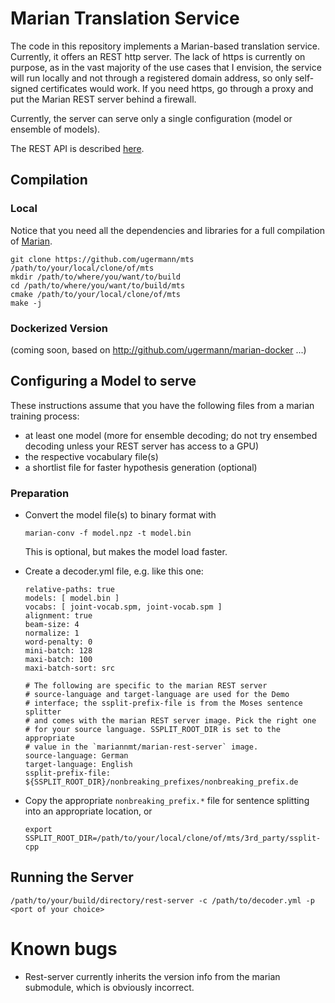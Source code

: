 # Marian Translation Service

The code in this repository implements a Marian-based translation service. 
Currently, it offers an REST http server. The lack of https is currently on purpose,
as in the vast majority of the use cases that I envision, the service will run locally
and not through a registered domain address, so only self-signed certificates would work.
If you need https, go through a proxy and put the Marian REST server behind a firewall.

Currently, the server can serve only a single configuration (model or ensemble of models).

The REST API is described [here](/wiki/BergamotAPI).

## Compilation
### Local
Notice that you need all the dependencies and libraries for a full compilation of 
[Marian](http://github.com/marian-nmt/marian-dev).

```
git clone https://github.com/ugermann/mts /path/to/your/local/clone/of/mts
mkdir /path/to/where/you/want/to/build
cd /path/to/where/you/want/to/build/mts
cmake /path/to/your/local/clone/of/mts
make -j
```

### Dockerized Version
(coming soon, based on http://github.com/ugermann/marian-docker ...)

## Configuring a Model to serve
These instructions assume that you have the following files from a marian training process:

- at least one model (more for ensemble decoding; do not try ensembed decoding unless your REST server has access to a GPU)
- the respective vocabulary file(s)
- a shortlist file for faster hypothesis generation (optional)

### Preparation
- Convert the model file(s) to binary format with 
  ```
  marian-conv -f model.npz -t model.bin
  ```
  This is optional, but makes the model load faster.
  
- Create a decoder.yml file, e.g. like this one:
  ```
  relative-paths: true
  models: [ model.bin ]
  vocabs: [ joint-vocab.spm, joint-vocab.spm ]
  alignment: true
  beam-size: 4
  normalize: 1
  word-penalty: 0
  mini-batch: 128
  maxi-batch: 100
  maxi-batch-sort: src

  # The following are specific to the marian REST server
  # source-language and target-language are used for the Demo
  # interface; the ssplit-prefix-file is from the Moses sentence splitter
  # and comes with the marian REST server image. Pick the right one
  # for your source language. SSPLIT_ROOT_DIR is set to the appropriate
  # value in the `mariannmt/marian-rest-server` image.
  source-language: German
  target-language: English
  ssplit-prefix-file: ${SSPLIT_ROOT_DIR}/nonbreaking_prefixes/nonbreaking_prefix.de
  ```
- Copy the appropriate `nonbreaking_prefix.*` file for sentence splitting into an appropriate
  location, or 
  ```
  export SSPLIT_ROOT_DIR=/path/to/your/local/clone/of/mts/3rd_party/ssplit-cpp
  ```
  
## Running the Server
```
/path/to/your/build/directory/rest-server -c /path/to/decoder.yml -p <port of your choice>
```

# Known bugs
- Rest-server currently inherits the version info from the marian submodule, which is obviously incorrect.
